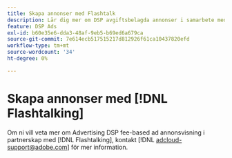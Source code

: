 ```yaml
---
title: Skapa annonser med Flashtalk
description: Lär dig mer om DSP avgiftsbelagda annonser i samarbete med Flashtalk.
feature: DSP Ads
exl-id: b60e35e6-dda3-48af-9eb5-b69ed6a679ca
source-git-commit: 7e614ecb517515217d812926f61ca10437820efd
workflow-type: tm+mt
source-wordcount: '34'
ht-degree: 0%

---
```


# Skapa annonser med [!DNL Flashtalking]

Om ni vill veta mer om Advertising DSP fee-based ad annonsvisning i partnerskap med [!DNL Flashtalking], kontakt [!DNL adcloud-support@adobe.com] för mer information.
